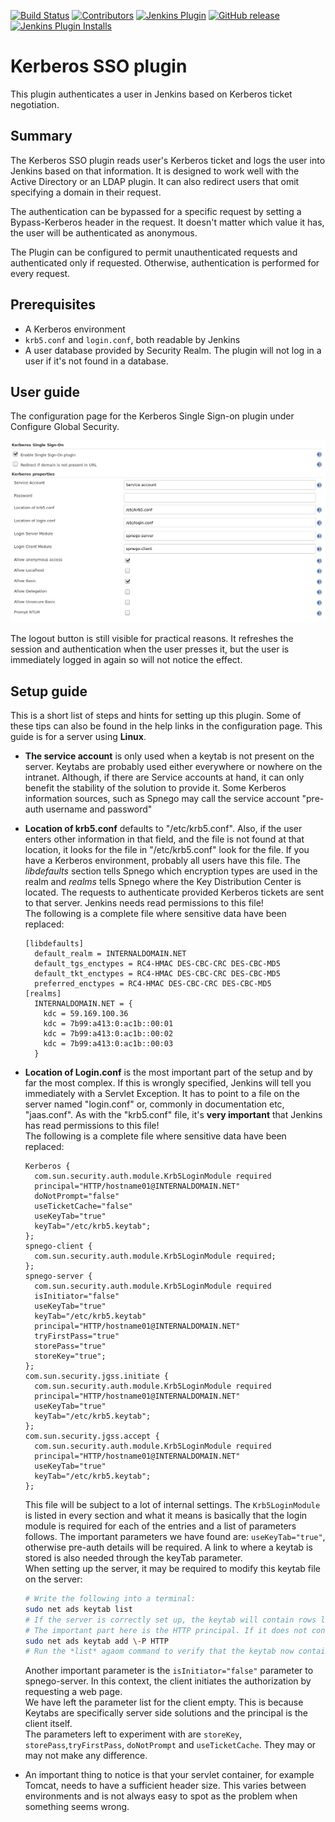 [![Build Status](https://ci.jenkins.io/job/Plugins/job/kerberos-sso-plugin/job/master/badge/icon)](https://ci.jenkins.io/job/Plugins/job/kerberos-sso-plugin/job/master/)
[![Contributors](https://img.shields.io/github/contributors/jenkinsci/kerberos-sso-plugin.svg)](https://github.com/jenkinsci/kerberos-sso-plugin/graphs/contributors)
[![Jenkins Plugin](https://img.shields.io/jenkins/plugin/v/kerberos-sso.svg)](https://plugins.jenkins.io/kerberos-sso)
[![GitHub release](https://img.shields.io/github/release/jenkinsci/kerberos-sso-plugin.svg?label=changelog)](https://github.com/jenkinsci/kerberos-sso-plugin/releases/latest)
[![Jenkins Plugin Installs](https://img.shields.io/jenkins/plugin/i/kerberos-sso.svg?color=blue)](https://plugins.jenkins.io/kerberos-sso)

# Kerberos SSO plugin

This plugin authenticates a user in Jenkins based on Kerberos ticket negotiation.

## Summary

The Kerberos SSO plugin reads user's Kerberos ticket and logs the user
into Jenkins based on that information. It is designed to work well with
the Active Directory or an LDAP plugin. It can also redirect users that omit specifying 
a domain in their request.

The authentication can be bypassed for a specific request by setting a
Bypass-Kerberos header in the request. It doesn't matter which value it
has, the user will be authenticated as anonymous.

The Plugin can be configured to permit unauthenticated requests and
authenticated only if requested. Otherwise, authentication is performed
for every request.

## Prerequisites

-   A Kerberos environment
-   `krb5.conf` and `login.conf`, both readable by Jenkins
-   A user database provided by Security Realm. The plugin will not log in a user if it's not found
    in a database. 

## User guide

The configuration page for the Kerberos Single Sign-on plugin under Configure Global Security.

![](docs/images/kerberos-sso-config.png)

The logout button is still visible for practical reasons. It refreshes
the session and authentication when the user presses it, but the user
is immediately logged in again so will not notice the effect.

## Setup guide

This is a short list of steps and hints for setting up this plugin.
Some of these tips can also be found in the help links in the configuration page.
This guide is for a server using **Linux**.

-   **The service account** is only used when a keytab is not present on the server.
    Keytabs are probably used either everywhere or nowhere on the intranet.
    Although, if there are Service accounts at hand, it can only benefit the stability of the solution to provide it.
    Some Kerberos information sources, such as Spnego may call the service account "pre-auth username and password"

-   **Location of krb5.conf** defaults to "/etc/krb5.conf".
    Also, if the user enters other information in that field, and the file is not found at that location, it looks for the file in "/etc/krb5.conf" look for the file.
    If you have a Kerberos environment, probably all users have this file.
    The *libdefaults* section tells Spnego which encryption types are used in the realm and *realms* tells Spnego where the Key Distribution Center is located.
    The requests to authenticate provided Kerberos tickets are sent to that server.
    Jenkins needs read permissions to this file!  
    The following is a complete file where sensitive data have been replaced:

    ```
    [libdefaults]
      default_realm = INTERNALDOMAIN.NET
      default_tgs_enctypes = RC4-HMAC DES-CBC-CRC DES-CBC-MD5
      default_tkt_enctypes = RC4-HMAC DES-CBC-CRC DES-CBC-MD5
      preferred_enctypes = RC4-HMAC DES-CBC-CRC DES-CBC-MD5
    [realms]
      INTERNALDOMAIN.NET = {
        kdc = 59.169.100.36
        kdc = 7b99:a413:0:ac1b::00:01
        kdc = 7b99:a413:0:ac1b::00:02
        kdc = 7b99:a413:0:ac1b::00:03
      }
    ```

-   **Location of Login.conf** is the most important part of the setup
    and by far the most complex. If this is wrongly specified, Jenkins
    will tell you immediately with a Servlet Exception. It has to point
    to a file on the server named "login.conf" or, commonly in
    documentation etc, "jaas.conf". As with the "krb5.conf" file, it's
    **very important** that Jenkins has read permissions to this file!  
    The following is a complete file where sensitive data have been
    replaced:

    ```
    Kerberos {
      com.sun.security.auth.module.Krb5LoginModule required
      principal="HTTP/hostname01@INTERNALDOMAIN.NET"
      doNotPrompt="false"
      useTicketCache="false"
      useKeyTab="true"
      keyTab="/etc/krb5.keytab";
    };
    spnego-client {
      com.sun.security.auth.module.Krb5LoginModule required;
    };
    spnego-server {
      com.sun.security.auth.module.Krb5LoginModule required
      isInitiator="false"
      useKeyTab="true"
      keyTab="/etc/krb5.keytab"
      principal="HTTP/hostname01@INTERNALDOMAIN.NET"
      tryFirstPass="true"
      storePass="true"
      storeKey="true";
    };
    com.sun.security.jgss.initiate {
      com.sun.security.auth.module.Krb5LoginModule required
      principal="HTTP/hostname01@INTERNALDOMAIN.NET"
      useKeyTab="true"
      keyTab="/etc/krb5.keytab";
    };
    com.sun.security.jgss.accept {
      com.sun.security.auth.module.Krb5LoginModule required
      principal="HTTP/hostname01@INTERNALDOMAIN.NET"
      useKeyTab="true"
      keyTab="/etc/krb5.keytab";
    };
    ```

    This file will be subject to a lot of internal settings.
    The `Krb5LoginModule` is listed in every section and what it means is basically that the login module is required for each of the entries and a list of parameters follows.
    The important parameters we have found are: `useKeyTab="true"`, otherwise pre-auth details will be required.
    A link to where a keytab is stored is also needed through the keyTab parameter.   
    When setting up the server, it may be required to modify this keytab file on the server:

    ```bash
    # Write the following into a terminal:
    sudo net ads keytab list
    # If the server is correctly set up, the keytab will contain rows looking something like this: HTTP/HOSTNAME01@INTERNALDOMAIN.NET
    # The important part here is the HTTP principal. If it does not contain such a row, issue the following command to add it:
    sudo net ads keytab add \-P HTTP
    # Run the *list* agaom command to verify that the keytab now contains HTTP entries.
    ```

    Another important parameter is the `isInitiator="false"` parameter to spnego-server.
    In this context, the client initiates the authorization by requesting a web page.  
    We have left the parameter list for the client empty.
    This is because Keytabs are specifically server side solutions and the principal is the client itself.  
    The parameters left to experiment with are `storeKey`, `storePass`,`tryFirstPass`, `doNotPrompt` and `useTicketCache`.
    They may or may not make any difference.

-   An important thing to notice is that your servlet container, for example Tomcat, needs to have a sufficient header size.
    This varies between environments and is not always easy to spot as the problem when something seems wrong.
